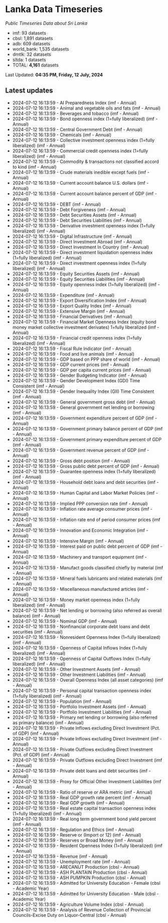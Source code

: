 # Lanka Data Timeseries
*Public Timeseries Data about Sri Lanka*

* imf: 93 datasets
* cbsl: 1,891 datasets
* adb: 609 datasets
* world_bank: 1,535 datasets
* dmtlk: 32 datasets
* sltda: 1 datasets
* TOTAL: **4,161** datasets

Last Updated: **04:35 PM, Friday, 12 July, 2024**

## Latest updates

* 2024-07-12 16:13:59 - AI Preparedness Index (imf - Annual)
* 2024-07-12 16:13:59 - Animal and vegetable oils and fats (imf - Annual)
* 2024-07-12 16:13:59 - Beverages and tobacco (imf - Annual)
* 2024-07-12 16:13:59 - Bond openness index (1=fully liberalized) (imf - Annual)
* 2024-07-12 16:13:59 - Central Government Debt (imf - Annual)
* 2024-07-12 16:13:59 - Chemicals (imf - Annual)
* 2024-07-12 16:13:59 - Collective investment openness index (1=fully liberalized) (imf - Annual)
* 2024-07-12 16:13:59 - Commercial credit openness index (1=fully liberalized) (imf - Annual)
* 2024-07-12 16:13:59 - Commodity & transactions not classified accord to kind (imf - Annual)
* 2024-07-12 16:13:59 - Crude materials inedible except fuels (imf - Annual)
* 2024-07-12 16:13:59 - Current account balance U.S. dollars (imf - Annual)
* 2024-07-12 16:13:59 - Current account balance percent of GDP (imf - Annual)
* 2024-07-12 16:13:59 - DEBT (imf - Annual)
* 2024-07-12 16:13:59 - Debt Forgiveness (imf - Annual)
* 2024-07-12 16:13:59 - Debt Securities Assets (imf - Annual)
* 2024-07-12 16:13:59 - Debt Securities Liabilities (imf - Annual)
* 2024-07-12 16:13:59 - Derivative investment openness index (1=fully liberalized) (imf - Annual)
* 2024-07-12 16:13:59 - Digital Infrastructure (imf - Annual)
* 2024-07-12 16:13:59 - Direct Investment Abroad (imf - Annual)
* 2024-07-12 16:13:59 - Direct Investment In Country (imf - Annual)
* 2024-07-12 16:13:59 - Direct investment liquidation openness index (1=fully liberalized) (imf - Annual)
* 2024-07-12 16:13:59 - Direct investment openness index (1=fully liberalized) (imf - Annual)
* 2024-07-12 16:13:59 - Equity Securities Assets (imf - Annual)
* 2024-07-12 16:13:59 - Equity Securities Liabilities (imf - Annual)
* 2024-07-12 16:13:59 - Equity openness index (1=fully liberalized) (imf - Annual)
* 2024-07-12 16:13:59 - Expenditure (imf - Annual)
* 2024-07-12 16:13:59 - Export Diversification Index (imf - Annual)
* 2024-07-12 16:13:59 - Export Quality Index (imf - Annual)
* 2024-07-12 16:13:59 - Extensive Margin (imf - Annual)
* 2024-07-12 16:13:59 - Financial Derivatives (imf - Annual)
* 2024-07-12 16:13:59 - Financial Market Openness Index (equity bond money market collective investment derivates) 1=fully liberalized (imf - Annual)
* 2024-07-12 16:13:59 - Financial credit openness index (1=fully liberalized) (imf - Annual)
* 2024-07-12 16:13:59 - Fiscal Rule Indicator (imf - Annual)
* 2024-07-12 16:13:59 - Food and live animals (imf - Annual)
* 2024-07-12 16:13:59 - GDP based on PPP share of world (imf - Annual)
* 2024-07-12 16:13:59 - GDP current prices (imf - Annual)
* 2024-07-12 16:13:59 - GDP per capita current prices (imf - Annual)
* 2024-07-12 16:13:59 - Gender Budgeting Indicator (imf - Annual)
* 2024-07-12 16:13:59 - Gender Development Index (GDI) Time Consistent (imf - Annual)
* 2024-07-12 16:13:59 - Gender Inequality Index (GII) Time Consistent (imf - Annual)
* 2024-07-12 16:13:59 - General government gross debt (imf - Annual)
* 2024-07-12 16:13:59 - General government net lending or borrowing (imf - Annual)
* 2024-07-12 16:13:59 - Government expenditure percent of GDP (imf - Annual)
* 2024-07-12 16:13:59 - Government primary balance percent of GDP (imf - Annual)
* 2024-07-12 16:13:59 - Government primary expenditure percent of GDP (imf - Annual)
* 2024-07-12 16:13:59 - Government revenue percent of GDP (imf - Annual)
* 2024-07-12 16:13:59 - Gross debt position (imf - Annual)
* 2024-07-12 16:13:59 - Gross public debt percent of GDP (imf - Annual)
* 2024-07-12 16:13:59 - Guarantee openness index (1=fully liberalized) (imf - Annual)
* 2024-07-12 16:13:59 - Household debt loans and debt securities (imf - Annual)
* 2024-07-12 16:13:59 - Human Capital and Labor Market Policies (imf - Annual)
* 2024-07-12 16:13:59 - Implied PPP conversion rate (imf - Annual)
* 2024-07-12 16:13:59 - Inflation rate average consumer prices (imf - Annual)
* 2024-07-12 16:13:59 - Inflation rate end of period consumer prices (imf - Annual)
* 2024-07-12 16:13:59 - Innovation and Economic Integration (imf - Annual)
* 2024-07-12 16:13:59 - Intensive Margin (imf - Annual)
* 2024-07-12 16:13:59 - Interest paid on public debt percent of GDP (imf - Annual)
* 2024-07-12 16:13:59 - Machinery and transport equipment (imf - Annual)
* 2024-07-12 16:13:59 - Manufact goods classified chiefly by material (imf - Annual)
* 2024-07-12 16:13:59 - Mineral fuels lubricants and related materials (imf - Annual)
* 2024-07-12 16:13:59 - Miscellaneous manufactured articles (imf - Annual)
* 2024-07-12 16:13:59 - Money market openness index (1=fully liberalized) (imf - Annual)
* 2024-07-12 16:13:59 - Net lending or borrowing (also referred as overall balance) (imf - Annual)
* 2024-07-12 16:13:59 - Nominal GDP (imf - Annual)
* 2024-07-12 16:13:59 - Nonfinancial corporate debt loans and debt securities (imf - Annual)
* 2024-07-12 16:13:59 - Nonresident Openness Index (1=fully liberalized) (imf - Annual)
* 2024-07-12 16:13:59 - Openness of Capital Inflows Index (1=fully liberalized) (imf - Annual)
* 2024-07-12 16:13:59 - Openness of Capital Outflows Index (1=fully liberalized) (imf - Annual)
* 2024-07-12 16:13:59 - Other Investment Assets (imf - Annual)
* 2024-07-12 16:13:59 - Other Investment Liabilities (imf - Annual)
* 2024-07-12 16:13:59 - Overall Openness Index (all asset categories) (imf - Annual)
* 2024-07-12 16:13:59 - Personal capital transaction openness index (1=fully liberalized) (imf - Annual)
* 2024-07-12 16:13:59 - Population (imf - Annual)
* 2024-07-12 16:13:59 - Portfolio Investment Assets (imf - Annual)
* 2024-07-12 16:13:59 - Portfolio Investment Liabilities (imf - Annual)
* 2024-07-12 16:13:59 - Primary net lending or borrowing (also referred as primary balance) (imf - Annual)
* 2024-07-12 16:13:59 - Private Inflows excluding Direct Investment (Pct. of GDP) (imf - Annual)
* 2024-07-12 16:13:59 - Private Inflows excluding Direct Investment (imf - Annual)
* 2024-07-12 16:13:59 - Private Outflows excluding Direct Investment (Pct. of GDP) (imf - Annual)
* 2024-07-12 16:13:59 - Private Outflows excluding Direct Investment (imf - Annual)
* 2024-07-12 16:13:59 - Private debt loans and debt securities (imf - Annual)
* 2024-07-12 16:13:59 - Proxy for Official Other Investment Liabilities (imf - Annual)
* 2024-07-12 16:13:59 - Ratio of reserve or ARA metric (imf - Annual)
* 2024-07-12 16:13:59 - Real GDP growth rate percent (imf - Annual)
* 2024-07-12 16:13:59 - Real GDP growth (imf - Annual)
* 2024-07-12 16:13:59 - Real estate capital transaction openness index (1=fully liberalized) (imf - Annual)
* 2024-07-12 16:13:59 - Real long term government bond yield percent (imf - Annual)
* 2024-07-12 16:13:59 - Regulation and Ethics (imf - Annual)
* 2024-07-12 16:13:59 - Reserve or (Import or 12) (imf - Annual)
* 2024-07-12 16:13:59 - Reserves or Broad Money (imf - Annual)
* 2024-07-12 16:13:59 - Resident Openness Index (1=fully liberalized) (imf - Annual)
* 2024-07-12 16:13:59 - Revenue (imf - Annual)
* 2024-07-12 16:13:59 - Unemployment rate (imf - Annual)
* 2024-07-12 16:13:59 - ARECANUT Production (cbsl - Annual)
* 2024-07-12 16:13:59 - ASH PLANTAIN Production (cbsl - Annual)
* 2024-07-12 16:13:59 - ASH PUMPKIN Production (cbsl - Annual)
* 2024-07-12 16:13:59 - Admitted for University Education - Female (cbsl - Academic Year)
* 2024-07-12 16:13:59 - Admitted for University Education - Male (cbsl - Academic Year)
* 2024-07-12 16:13:59 - Agriculture Volume Index (cbsl - Annual)
* 2024-07-12 16:13:59 - Analysis of Revenue Collection of Provincial Councils-Excise Duty on Liquor-Central (cbsl - Annual)